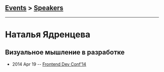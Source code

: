 ## [Events](../README.md) > [Speakers](../speakers.md)
---

# Наталья Ядренцева

## Визуальное мышление в разработке
- 2014 Apr 19 -- [Frontend Dev Conf’14](https://www.youtube.com/watch?v=ekOivWLquCY)    
